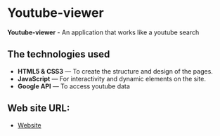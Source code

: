 # Youtube-viewer

**Youtube-viewer** - An application that works like a youtube search

## The technologies used
- **HTML5 & CSS3** — To create the structure and design of the pages.
- **JavaScript** — For interactivity and dynamic elements on the site.
- **Google API** — To access youtube data

## Web site URL:
- [Website](https://pavelbuiko04.github.io/youtube-viewer/index.html)

